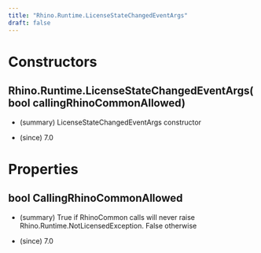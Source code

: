 ```yaml
---
title: "Rhino.Runtime.LicenseStateChangedEventArgs"
draft: false
---
```


# Constructors
## Rhino.Runtime.LicenseStateChangedEventArgs(bool callingRhinoCommonAllowed)
- (summary) 
     LicenseStateChangedEventArgs constructor
     
- (since) 7.0
# Properties
## bool CallingRhinoCommonAllowed
- (summary) 
     True if RhinoCommon calls will never raise Rhino.Runtime.NotLicensedException.
     False otherwise
     
- (since) 7.0
